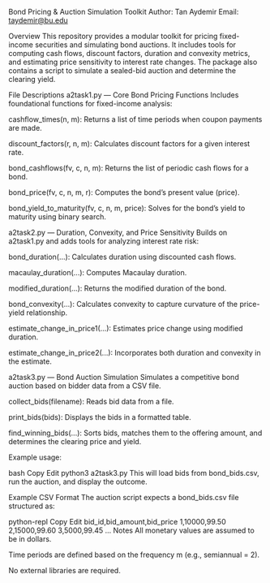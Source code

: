 Bond Pricing & Auction Simulation Toolkit
Author: Tan Aydemir
Email: taydemir@bu.edu

Overview
This repository provides a modular toolkit for pricing fixed-income securities and simulating bond auctions. It includes tools for computing cash flows, discount factors, duration and convexity metrics, and estimating price sensitivity to interest rate changes. The package also contains a script to simulate a sealed-bid auction and determine the clearing yield.

File Descriptions
a2task1.py — Core Bond Pricing Functions
Includes foundational functions for fixed-income analysis:

cashflow_times(n, m): Returns a list of time periods when coupon payments are made.

discount_factors(r, n, m): Calculates discount factors for a given interest rate.

bond_cashflows(fv, c, n, m): Returns the list of periodic cash flows for a bond.

bond_price(fv, c, n, m, r): Computes the bond’s present value (price).

bond_yield_to_maturity(fv, c, n, m, price): Solves for the bond’s yield to maturity using binary search.

a2task2.py — Duration, Convexity, and Price Sensitivity
Builds on a2task1.py and adds tools for analyzing interest rate risk:

bond_duration(...): Calculates duration using discounted cash flows.

macaulay_duration(...): Computes Macaulay duration.

modified_duration(...): Returns the modified duration of the bond.

bond_convexity(...): Calculates convexity to capture curvature of the price-yield relationship.

estimate_change_in_price1(...): Estimates price change using modified duration.

estimate_change_in_price2(...): Incorporates both duration and convexity in the estimate.

a2task3.py — Bond Auction Simulation
Simulates a competitive bond auction based on bidder data from a CSV file.

collect_bids(filename): Reads bid data from a file.

print_bids(bids): Displays the bids in a formatted table.

find_winning_bids(...): Sorts bids, matches them to the offering amount, and determines the clearing price and yield.

Example usage:

bash
Copy
Edit
python3 a2task3.py
This will load bids from bond_bids.csv, run the auction, and display the outcome.

Example CSV Format
The auction script expects a bond_bids.csv file structured as:

python-repl
Copy
Edit
bid_id,bid_amount,bid_price
1,10000,99.50
2,15000,99.60
3,5000,99.45
...
Notes
All monetary values are assumed to be in dollars.

Time periods are defined based on the frequency m (e.g., semiannual = 2).

No external libraries are required.
